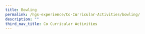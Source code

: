 ```yaml
---
title: Bowling
permalink: /hgs-experience/Co-Curricular-Activities/bowling/
description: ""
third_nav_title: Co Curricular Activities
---
```

